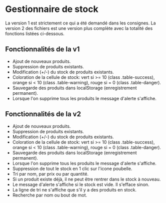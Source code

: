 <html>

<h1>Gestionnaire de stock</h1>

  <p>
  La version 1 est strictement ce qui a été demandé dans les consignes.
  La version 2 des fichiers est une version plus complète avec la totalité des fonctions listées ci-dessous.
  </p>

  <h2>Fonctionnalités de la v1 </h2>
  <ul>
    <li>Ajout de nouveaux produits.</li>
    <li>Suppression de produits existants.</li>
    <li>Modification (+/-) du stock de produits existants.</li>
    <li>Coloration de la cellule de stock: vert si >= 10 (class .table-success), orange si < 10 (class .table-warning), rouge si = 0 (class .table-danger).</li>
    <li>Sauvegarde des produits dans localStorage (enregistrement permanent).</li>
    <li>Lorsque l'on supprime tous les produits le message d'alerte s'affiche.</li>
  </ul>


<h2>Fonctionnalités de la v2 </h2>
  <ul>
    <li>Ajout de nouveaux produits.</li>
    <li>Suppression de produits existants.</li>
    <li>Modification (+/-) du stock de produits existants.</li>
    <li>Coloration de la cellule de stock: vert si >= 10 (class .table-success), orange si < 10 (class .table-warning), rouge si = 0 (class .table-danger).</li>
    <li>Sauvegarde des produits dans localStorage (enregistrement permanent).</li>
    <li>Lorsque l'on supprime tous les produits le message d'alerte s'affiche.</li>
    <li>Suppression de tout le stock en 1 clic sur l'icone poubelle.</li>
    <li>Tri par nom, par prix ou par quantité.</li>
    <li>Si un produit existe déjà, il ne peut être rentrer dans le stock à nouveau.</li>
    <li>Le message d'alerte s'affiche si le stock est vide. Il s'efface sinon.</li>
    <li>La ligne de tri ne s'affiche que s'il y a des produits en stock.</li>
    <li>Recherche par nom ou bout de mot.</li>
  </ul>

</html>